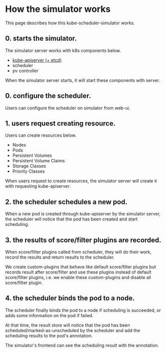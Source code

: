 # How the simulator works

This page describes how this kube-scheduler-simulator works.

## 0. starts the simulator.

The simulator server works with k8s components below.
- [kube-apiserver (+ etcd)](kube-apiserver.md)
- scheduler
- pv controller

When the simulator server starts, it will start these components with server.

## 0. configure the scheduler.

Users can configure the scheduler on simulator from web-ui.

## 1. users request creating resource.

Users can create resources below.
- Nodes
- Pods
- Persistent Volumes
- Persistent Volume Claims
- Storage Classes
- Priority Classes

When users request to create resources, the simulator server will create it with requesting kube-apiserver.

## 2. the scheduler schedules a new pod.

When a new pod is created through kube-apiserver by the simulator server, the scheduler will notice that the pod has been created and start scheduling.

## 3. the results of score/filter plugins are recorded.

When score/filter plugins called from scheduler, they will do their work, record the results and return results to the scheduler.

We create custom-plugins that behave like default score/filter plugins but records result after score/filter and use these plugins instead of default score/filter plugins, i.e. we enable these custom-plugins and disable all score/filter plugin.

## 4. the scheduler binds the pod to a node.

The scheduler finally binds the pod to a node if scheduling is succeeded, or adds some information on the pod if failed.

At that time, the result store will notice that the pod has been scheduled/marked-as-unscheduled by the scheduler and add the scheduling results to the pod's annotation.

The simulator's frontend can see the scheduling result with the annotation.
